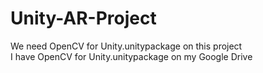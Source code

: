 # Unity-AR-Project


We need OpenCV for Unity.unitypackage on this project </br>
I have OpenCV for Unity.unitypackage on my Google Drive
